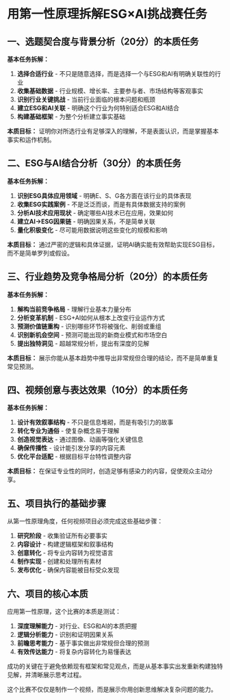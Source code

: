
# 用第一性原理拆解ESG×AI挑战赛任务



## 一、选题契合度与背景分析（20分）的本质任务

**基本任务拆解：**

1. **选择合适行业** - 不只是随意选择，而是选择一个与ESG和AI有明确关联性的行业
2. **收集基础数据** - 行业规模、增长率、主要参与者、市场结构等客观事实
3. **识别行业关键挑战** - 当前行业面临的根本问题和瓶颈
4. **建立ESG和AI关联** - 明确这个行业为何特别适合ESG和AI结合
5. **构建基础框架** - 为整个分析建立事实基础

**本质目标：** 证明你对所选行业有足够深入的理解，不是表面认识，而是掌握基本事实和运作机制。

## 二、ESG与AI结合分析（30分）的本质任务

**基本任务拆解：**

1. **识别ESG具体应用领域** - 明确E、S、G各方面在该行业的具体表现
2. **收集ESG实践案例** - 不是泛泛而谈，而是有具体数据支持的案例
3. **分析AI技术应用现状** - 确定哪些AI技术已在应用，效果如何
4. **建立AI→ESG因果链** - 明确因果关系，不是简单关联
5. **量化积极变化** - 尽可能用数据说明这些变化的规模和影响

**本质目标：** 通过严密的逻辑和具体证据，证明AI确实能有效帮助实现ESG目标，而不是简单罗列或假设。

## 三、行业趋势及竞争格局分析（20分）的本质任务

**基本任务拆解：**

1. **解构当前竞争格局** - 理解行业基本力量分布
2. **分析变革机制** - ESG+AI如何从根本上改变行业运作方式
3. **预测价值链重构** - 识别哪些环节将被强化、削弱或重组
4. **识别新机会空间** - 预测可能出现的新商业模式和市场空白
5. **提出独特洞见** - 超越常规分析，提出有深度的见解

**本质目标：** 展示你能从基本趋势中推导出非常规但合理的结论，而不是简单重复常见预测。

## 四、视频创意与表达效果（10分）的本质任务

**基本任务拆解：**

1. **设计有效叙事结构** - 不只是信息堆砌，而是有吸引力的故事
2. **转化专业为通俗** - 使复杂概念易于理解
3. **创造视觉表达** - 通过图像、动画等强化关键信息
4. **确保传播性** - 设计能引发分享的内容元素
5. **优化平台适配** - 根据目标平台特性调整内容

**本质目标：** 在保证专业性的同时，创造足够有感染力的内容，促使观众主动分享。

## 五、项目执行的基础步骤

从第一性原理角度，任何视频项目必须完成这些基础步骤：

1. **研究阶段** - 收集验证所有必要事实
2. **内容设计** - 构建逻辑框架和叙事结构
3. **创意转化** - 将专业内容转为视觉语言
4. **制作实现** - 创建和处理所有素材
5. **发布优化** - 确保内容能被目标受众发现

## 六、项目的核心本质

应用第一性原理，这个比赛的本质是测试：

1. **深度理解能力** - 对行业、ESG和AI的本质把握
2. **逻辑分析能力** - 识别和证明因果关系
3. **前瞻思考能力** - 基于事实做出非常规但合理的预测
4. **有效传达能力** - 将复杂内容转化为易懂表达

成功的关键在于避免依赖现有框架和常见观点，而是从基本事实出发重新构建独特见解，并清晰展示思考过程。

这个比赛不仅仅是制作一个视频，而是展示你用创新思维解决复杂问题的能力。